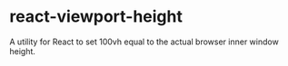 # react-viewport-height
A utility for React to set 100vh equal to the actual browser inner window height.
